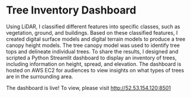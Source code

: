 # Tree Inventory Dashboard

Using LiDAR, I classified different features into specific classes, such as vegetation, ground, and buildings. Based on these classified features, I created digital surface models and digital terrain models to produce a tree canopy height models. The tree canopy model was used to identify tree tops and delineate individual trees. To share the results, I designed and scripted a Python Streamlit dashboard to display an inventory of trees, including information on height, spread, and elevation. The dashboard is hosted on AWS EC2 for audiences to view insights on what types of trees are in the surrounding area.

The dashboard is live! To view, please visit http://52.53.154.120:8501
